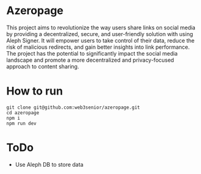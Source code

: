 # Azeropage
This project aims to revolutionize the way users share links on social media by providing a decentralized, secure, and user-friendly solution with using Aleph Signer. It will empower users to take control of their data, reduce the risk of malicious redirects, and gain better insights into link performance. The project has the potential to significantly impact the social media landscape and promote a more decentralized and privacy-focused approach to content sharing.

# How to run
```
git clone git@github.com:web3senior/azeropage.git
cd azeropage
npm i
npm run dev
```

# ToDo
- Use Aleph DB to store data